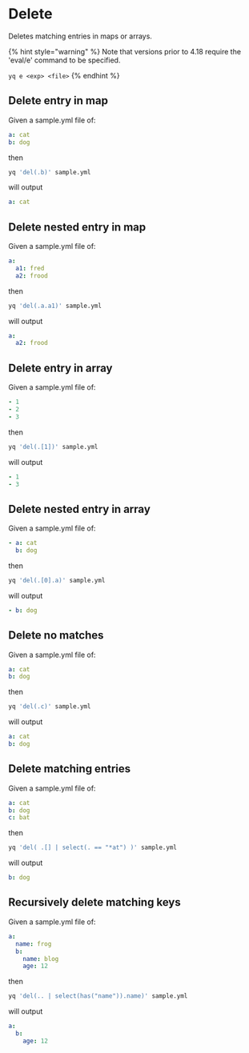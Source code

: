 # Delete

Deletes matching entries in maps or arrays.

{% hint style="warning" %}
Note that versions prior to 4.18 require the 'eval/e' command to be specified.&#x20;

`yq e <exp> <file>`
{% endhint %}

## Delete entry in map
Given a sample.yml file of:
```yaml
a: cat
b: dog
```
then
```bash
yq 'del(.b)' sample.yml
```
will output
```yaml
a: cat
```

## Delete nested entry in map
Given a sample.yml file of:
```yaml
a:
  a1: fred
  a2: frood
```
then
```bash
yq 'del(.a.a1)' sample.yml
```
will output
```yaml
a:
  a2: frood
```

## Delete entry in array
Given a sample.yml file of:
```yaml
- 1
- 2
- 3
```
then
```bash
yq 'del(.[1])' sample.yml
```
will output
```yaml
- 1
- 3
```

## Delete nested entry in array
Given a sample.yml file of:
```yaml
- a: cat
  b: dog
```
then
```bash
yq 'del(.[0].a)' sample.yml
```
will output
```yaml
- b: dog
```

## Delete no matches
Given a sample.yml file of:
```yaml
a: cat
b: dog
```
then
```bash
yq 'del(.c)' sample.yml
```
will output
```yaml
a: cat
b: dog
```

## Delete matching entries
Given a sample.yml file of:
```yaml
a: cat
b: dog
c: bat
```
then
```bash
yq 'del( .[] | select(. == "*at") )' sample.yml
```
will output
```yaml
b: dog
```

## Recursively delete matching keys
Given a sample.yml file of:
```yaml
a:
  name: frog
  b:
    name: blog
    age: 12
```
then
```bash
yq 'del(.. | select(has("name")).name)' sample.yml
```
will output
```yaml
a:
  b:
    age: 12
```

